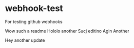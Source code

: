 # webhook-test
For testing github webhooks

Wow such a readme
Hololo another
Sucj editino
Agin
Another

Hey another update
